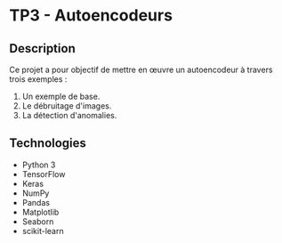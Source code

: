 # TP3 - Autoencodeurs

## Description

Ce projet a pour objectif de mettre en œuvre un autoencodeur à travers trois exemples : 
1. Un exemple de base.
2. Le débruitage d'images.
3. La détection d'anomalies.

## Technologies

- Python 3
- TensorFlow
- Keras
- NumPy
- Pandas
- Matplotlib
- Seaborn
- scikit-learn

